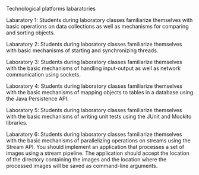 Technological platforms labaratories

Labaratory 1: Students during laboratory classes familiarize themselves with basic operations on data collections as well as mechanisms for comparing and sorting objects.

Labaratory 2: Students during laboratory classes familiarize themselves with basic mechanisms of starting and synchronizing threads.

Laboratory 3: Students during laboratory classes familiarize themselves with the basic mechanisms of handling input-output as well as network communication using sockets.

Laboratory 4: Students during laboratory classes familiarize themselves with the basic mechanisms of mapping objects to tables in a database using the Java Persistence API.

Laboratory 5: Students during laboratory classes familiarize themselves with the basic mechanisms of writing unit tests using the JUnit and Mockito libraries.

Labaratory 6: Students during laboratory classes familiarize themselves with the basic mechanisms of parallelizing operations on streams using the Stream API. You should implement an application that processes a set of images using a stream pipeline. The application should accept the location of the directory containing the images and the location where the processed images will be saved as command-line arguments.